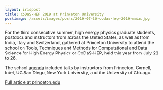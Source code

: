 ```yaml
---
layout: irispost
title: CoDaS-HEP 2019 at Princeton University
postimage: /assets/images/posts/2019-07-26-codas-hep-2019-main.jpg
---
```


For the third consecutive summer, high energy physics graduate students, postdocs and instructors from across the United States, as well as from India, Italy and Switzerland, gathered at Princeton University to attend the school on Tools, Techniques and Methods for Computational and Data Science for High Energy Physics or CoDaS-HEP, held this year from July 22 to 26.

The school [agenda](https://indico.cern.ch/event/814979/timetable) included
talks by instructors from Princeton, Cornell, Intel, UC San Diego, New York University, and the University of Chicago.

[Full article at princeton.edu](https://www.princeton.edu/news/2019/08/19/princeton-leads-efforts-develop-national-data-training-framework-high-energy)


